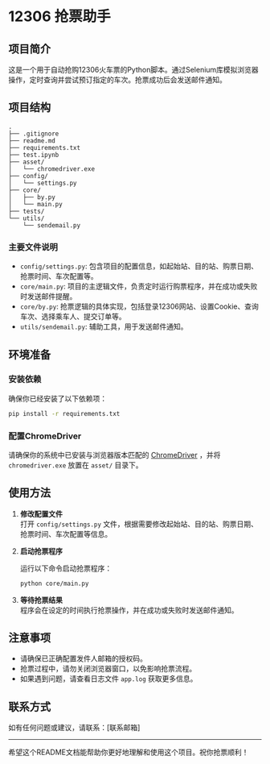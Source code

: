 # 12306 抢票助手

## 项目简介

这是一个用于自动抢购12306火车票的Python脚本。通过Selenium库模拟浏览器操作，定时查询并尝试预订指定的车次。抢票成功后会发送邮件通知。

## 项目结构

```
.
├── .gitignore
├── readme.md
├── requirements.txt
├── test.ipynb
├── asset/
│   └── chromedriver.exe
├── config/
│   └── settings.py
├── core/
│   ├── by.py
│   └── main.py
├── tests/
└── utils/
    └── sendemail.py
```

### 主要文件说明

- `config/settings.py`: 包含项目的配置信息，如起始站、目的站、购票日期、抢票时间、车次配置等。
- `core/main.py`: 项目的主逻辑文件，负责定时运行购票程序，并在成功或失败时发送邮件提醒。
- `core/by.py`: 抢票逻辑的具体实现，包括登录12306网站、设置Cookie、查询车次、选择乘车人、提交订单等。
- `utils/sendemail.py`: 辅助工具，用于发送邮件通知。

## 环境准备

### 安装依赖

确保你已经安装了以下依赖项：

```bash
pip install -r requirements.txt
```

### 配置ChromeDriver

请确保你的系统中已安装与浏览器版本匹配的 [ChromeDriver](https://sites.google.com/a/chromium.org/chromedriver/downloads) ，并将 `chromedriver.exe` 放置在 `asset/` 目录下。

## 使用方法

1. **修改配置文件**  
   打开 `config/settings.py` 文件，根据需要修改起始站、目的站、购票日期、抢票时间、车次配置等信息。

2. **启动抢票程序**

   运行以下命令启动抢票程序：

   ```bash
   python core/main.py
   ```

3. **等待抢票结果**  
   程序会在设定的时间执行抢票操作，并在成功或失败时发送邮件通知。

## 注意事项

- 请确保已正确配置发件人邮箱的授权码。
- 抢票过程中，请勿关闭浏览器窗口，以免影响抢票流程。
- 如果遇到问题，请查看日志文件 `app.log` 获取更多信息。

## 联系方式

如有任何问题或建议，请联系：[联系邮箱]

---

希望这个README文档能帮助你更好地理解和使用这个项目。祝你抢票顺利！

